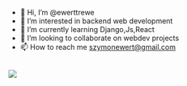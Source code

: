 - 👋 Hi, I’m @ewerttrewe
- 👀 I’m interested in backend web development
- 🌱 I’m currently learning Django,Js,React 
- 💞️ I’m looking to collaborate on webdev projects
- 📫 How to reach me szymonewert@gmail.com
<br>
<img src="https://github-readme-stats.vercel.app/api?username=ewerttrewe&&show_icons=true&title_color=ffffff&icon_color=bb2acf&text_color=daf7dc&bg_color=151515">

